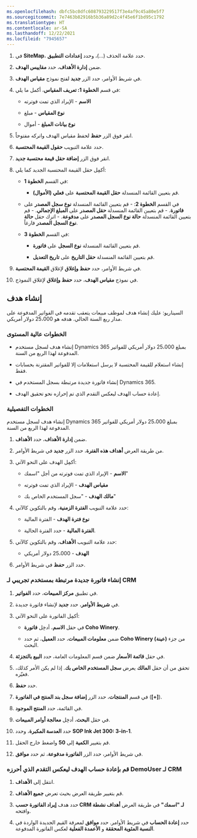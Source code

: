 ```yaml
---
ms.openlocfilehash: dbfc5bc0dfc608793229517f3e4af9c45a80e5f7
ms.sourcegitcommit: 7e7463b82916b5b36a89d2c4f45e6f1bd95c1792
ms.translationtype: HT
ms.contentlocale: ar-SA
ms.lasthandoff: 12/22/2021
ms.locfileid: "7945657"
---
```

1. في **SiteMap**، حدد علامة الحذف (...)، وحدد **إعدادات التطبيق**.

1. ضمن **إدارة الأهداف**، حدد **مقاييس الهدف**.

1. في شريط الأوامر، حدد الزر **جديد** لفتح نموذج **مقياس الهدف**.

1. في قسم **الخطوة 1: تعريف المقياس**، أكمل ما يلي:

    - **الاسم** - الإيراد الذي تمت فوترته

    - **نوع المقياس** - مبلغ

    - **نوع بيانات المبلغ** - أموال

1. انقر فوق الزر **حفظ** لحفظ مقياس الهدف واتركه مفتوحاً.

1. حدد علامة التبويب **حقول القيمة المحتسبة**.

1. انقر فوق الزر **إضافة حقل قيمة محتسبة جديد**.

1. أكمِل حقل القيمة المحتسبة‬ الجديد كما يلي:

    - في القسم **الخطوة 1**:

        - قم بتعيين القائمة المنسدلة **حقل القيمة المحتسبة** على **فعلي (الأموال)**.

    - في القسم **الخطوة 2**: - قم بتعيين القائمة المنسدلة **‏‫نوع سجل المصدر**‬ على **فاتورة**.  - قم بتعيين القائمة المنسدلة **حقل المصدر** على **المبلغ الإجمالي**.  - قم بتعيين القائمة المنسدلة **‏‫حالة نوع السجل المصدر‬** على **مدفوعة**.  - اترك حقل **‏‫حالة نوع السجل المصدر‬** فارغاً.

    - في القسم **الخطوة 3**:

        - قم بتعيين القائمة المنسدلة **‏‫نوع السجل‬** على **فاتورة**.

        - قم بتعيين القائمة المنسدلة **حقل التاريخ** على **تاريخ التعديل**.

1. في شريط الأوامر، حدد **حفظ وإغلاق** لإغلاق **القيمة المحتسبة**.

1. في نموذج **مقياس الهدف**، حدد **حفظ وإغلاق** لإغلاق النموذج.

## <a name="creating-a-goal"></a>إنشاء هدف

السيناريو: عليك إنشاء هدف لموظف مبيعات يتعقب تقدمه في الفواتير المدفوعة على مدار ربع السنة الحالي. هدفه هو 25،000 دولار أمريكي.

### <a name="high-level-steps"></a>الخطوات عالية المستوى

- إنشاء هدف لسجل مستخدم Dynamics 365 بمبلغ 25،000 دولار أمريكي للفواتير المدفوعة لهذا الربع من السنة.

- إنشاء استعلام للقيمة المحتسبة لا يرسل استعلامات إلا للفواتير المقترنة بحسابات فقط.

- إنشاء فاتورة جديدة مرتبطة بسجل المستخدم في Dynamics 365.

- إعادة حساب الهدف ليعكس التقدم الذي تم إحرازه نحو تحقيق الهدف.

### <a name="detailed-steps"></a>الخطوات التفصيلية

إنشاء هدف لسجل مستخدم Dynamics 365 بمبلغ 25،000 دولار أمريكي للفواتير المدفوعة لهذا الربع من السنة.

1. ضمن **إدارة الأهداف**، حدد **الأهداف**.

1. من طريقة العرض **‏‫أهداف هذه الفترة‬**، حدد الزر **جديد** في شريط الأوامر.

1. أكمِل الهدف على النحو الآتي:

    - **الاسم** - الإيراد الذي تمت فوترته من أجل "اسمك"

    - **مقياس الهدف** - الإيراد الذي تمت فوترته

    - **مالك الهدف** - "سجل المستخدم الخاص بك"

1. حدد علامة التبويب **‏‫الفترة الزمنية‬**، وقم بالتكوين كالآتي:

    - **نوع فترة الهدف** - الفترة المالية

    - **الفترة المالية** - حدد الفترة الحالية.

1. حدد علامة التبويب **‏‫الأهداف‬**، وقم بالتكوين كالآتي:

    - **الهدف** -‫ 25،000 دولار أمريكي

1. حدد الزر **حفظ** في شريط الأوامر.

### <a name="create-a-new-invoice-that-is-tied-to-crm-demouser"></a>إنشاء فاتورة جديدة مرتبطة بمستخدم تجريبي لـ CRM

1. في تطبيق **مركز المبيعات**، حدد **الفواتير**.

1. في **شريط الأوامر**، حدد **جديد** لإنشاء فاتورة جديدة.

1. أكمِل الفاتورة على النحو الآتي:

    - في حقل **الاسم**، أدخِل **فاتورة Coho Winery**.

    - ضمن **معلومات المبيعات**، حدد **العميل**، ثم حدد **Coho Winery (عينة)** من جزء البحث.

1. في حقل **قائمة الأسعار** ضمن قسم المعلومات العامة، حدد **البيع بالتجزئة**.

1. تحقق من أن حقل **المالك** يعرض **سجل المستخدم الخاص بك**. إذا لم يكن الأمر كذلك، فغيّره.

1. حدد **حفظ**.

1. في قسم **المنتجات**، حدد الزر **إضافة سجل بند المنتج في الفاتورة** (**[+]**).

1. في القائمة، حدد **المنتج الموجود**.

1. في حقل **البحث**، أدخِل **معالجة أوامر المبيعات**.

1. حدد **العدسة المكبرة**، وحدد **SOP Ink Jet 300: 3-in-1**.

1. قم بتغيير **الكمية** إلى **50** واضغط خارج الحقل.

1. في شريط الأوامر، حدد الزر **الفاتورة مدفوعة**، ثم حدد **موافق**.

### <a name="recalculate-the-goal-to-reflect-the-progress-crm-demouser-has-made"></a>قم بإعادة حساب الهدف ليعكس التقدم الذي أحرزه DemoUser لـ CRM

1. انتقل إلى **الأهداف**.

1. قم بتغيير طريقة العرض بحيث تعرض **جميع الأهداف**.

1. حدد هدف **إيراد الفاتورة حسب CRM لـ "اسمك"** في طريقة العرض **أهداف نشطة** وافتحه.

1. حدد **إعادة الحساب** في شريط الأوامر. حدد **موافق** لمعرفة القيم الجديدة الواردة في **‏‫النسبة المئوية المحققة‬** و **الأعمدة الفعلية** لعكس الفاتورة المدفوعة.
